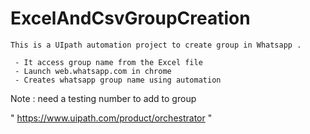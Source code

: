 # ExcelAndCsvGroupCreation

    This is a UIpath automation project to create group in Whatsapp .
    
     - It access group name from the Excel file 
     - Launch web.whatsapp.com in chrome 
     - Creates whatsapp group name using automation
     
   Note : need a testing number to add  to group
   
   " https://www.uipath.com/product/orchestrator "
